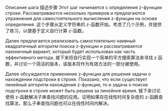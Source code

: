 Описание шага  描述步骤
Этот шаг начинается с определения z-функции строки. Рассматриваются несколько примеров и предлагаются упражнения для самостоятельного вычисления z-функции на основе определения.
这个步骤从定义字符串的 z-函数开始。考虑了几个示例，并提供了练习，以便基于定义自行计算 z-函数。

Далее предлагается реализовать самостоятельно наивный квадратичный алгоритм поиска z-функции и рассматривается лаконичный вариант, который будет использован как часть эффективного метода.
接下来将自行实现一个简单的平方搜索算法来寻找 z 函数，并讨论一个简洁的版本，该版本将作为有效方法的一部分被使用。

Далее обсуждается применение z-функции для решения задачи о нахождении подстроки в строке. Показано, что если существует линейный алгоритм нахождения z-функции, то и задача о поиске подстроки в строке может быть решена за линейное время.
接下来讨论使用 z-函数解决子串查找问题的应用。证明如果存在线性时间复杂度的 z-函数查找算法，那么子串查找问题也可以在线性时间内解决。